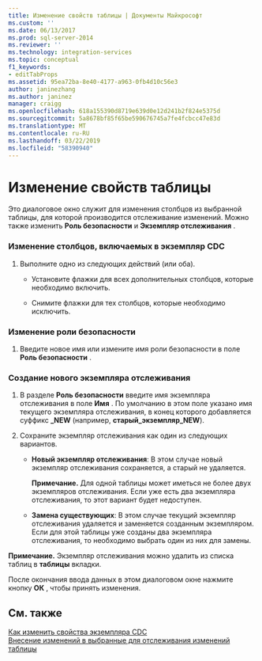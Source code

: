 ```yaml
---
title: Изменение свойств таблицы | Документы Майкрософт
ms.custom: ''
ms.date: 06/13/2017
ms.prod: sql-server-2014
ms.reviewer: ''
ms.technology: integration-services
ms.topic: conceptual
f1_keywords:
- editTabProps
ms.assetid: 95ea72ba-8e40-4177-a963-0fb4d10c56e3
author: janinezhang
ms.author: janinez
manager: craigg
ms.openlocfilehash: 618a155390d8719e639d0e12d241b2f824e5375d
ms.sourcegitcommit: 5a8678bf85f65be590676745a7fe4fcbcc47e83d
ms.translationtype: MT
ms.contentlocale: ru-RU
ms.lasthandoff: 03/22/2019
ms.locfileid: "58390940"
---
```

# <a name="edit-the-table-properties"></a>Изменение свойств таблицы
  Это диалоговое окно служит для изменения столбцов из выбранной таблицы, для которой производится отслеживание изменений. Можно также изменить **Роль безопасности** и **Экземпляр отслеживания** .  
  
### <a name="to-edit-the-columns-to-include-in-the-cdc-instance"></a>Изменение столбцов, включаемых в экземпляр CDC  
  
1.  Выполните одно из следующих действий (или оба).  
  
    -   Установите флажки для всех дополнительных столбцов, которые необходимо включить.  
  
    -   Снимите флажки для тех столбцов, которые необходимо исключить.  
  
### <a name="to-edit-the-security-role"></a>Изменение роли безопасности  
  
1.  Введите новое имя или измените имя роли безопасности в поле **Роль безопасности** .  
  
### <a name="to-create-a-new-capture-instance"></a>Создание нового экземпляра отслеживания  
  
1.  В разделе **Роль безопасности** введите имя экземпляра отслеживания в поле **Имя** . По умолчанию в этом поле указано имя текущего экземпляра отслеживания, в конец которого добавляется суффикс **_NEW** (например, **старый_экземпляр_NEW**).  
  
2.  Сохраните экземпляр отслеживания как один из следующих вариантов.  
  
    -   **Новый экземпляр отслеживания**: В этом случае новый экземпляр отслеживания сохраняется, а старый не удаляется.  
  
         **Примечание.** Для одной таблицы может иметься не более двух экземпляров отслеживания. Если уже есть два экземпляра отслеживания, то этот вариант будет недоступен.  
  
    -   **Замена существующих**: В этом случае текущий экземпляр отслеживания удаляется и заменяется созданным экземпляром. Если для этой таблицы уже созданы два экземпляра отслеживания, то необходимо выбрать один из них для замены.  
  
 **Примечание.** Экземпляр отслеживания можно удалить из списка таблиц в **таблицы** вкладки.  
  
 После окончания ввода данных в этом диалоговом окне нажмите кнопку **ОК** , чтобы принять изменения.  
  
## <a name="see-also"></a>См. также  
 [Как изменить свойства экземпляра CDC](how-to-edit-the-cdc-instance-properties.md)   
 [Внесение изменений в выбранные для отслеживания изменений таблицы](make-changes-to-the-tables-selected-for-capturing-changes.md)  
  
  
